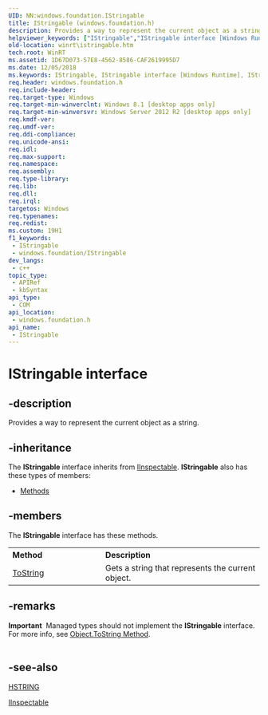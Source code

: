 ```yaml
---
UID: NN:windows.foundation.IStringable
title: IStringable (windows.foundation.h)
description: Provides a way to represent the current object as a string.
helpviewer_keywords: ["IStringable","IStringable interface [Windows Runtime]","IStringable interface [Windows Runtime]","described","windows/IStringable","winrt.istringable"]
old-location: winrt\istringable.htm
tech.root: WinRT
ms.assetid: 1D67D073-57E8-4562-8586-CAF2619995D7
ms.date: 12/05/2018
ms.keywords: IStringable, IStringable interface [Windows Runtime], IStringable interface [Windows Runtime],described, windows/IStringable, winrt.istringable
req.header: windows.foundation.h
req.include-header: 
req.target-type: Windows
req.target-min-winverclnt: Windows 8.1 [desktop apps only]
req.target-min-winversvr: Windows Server 2012 R2 [desktop apps only]
req.kmdf-ver: 
req.umdf-ver: 
req.ddi-compliance: 
req.unicode-ansi: 
req.idl: 
req.max-support: 
req.namespace: 
req.assembly: 
req.type-library: 
req.lib: 
req.dll: 
req.irql: 
targetos: Windows
req.typenames: 
req.redist: 
ms.custom: 19H1
f1_keywords:
 - IStringable
 - windows.foundation/IStringable
dev_langs:
 - c++
topic_type:
 - APIRef
 - kbSyntax
api_type:
 - COM
api_location:
 - windows.foundation.h
api_name:
 - IStringable
---
```


# IStringable interface


## -description

Provides a way to represent the current object as a string.

## -inheritance

The <b xmlns:loc="http://microsoft.com/wdcml/l10n">IStringable</b> interface inherits from <a href="https://docs.microsoft.com/windows/desktop/api/inspectable/nn-inspectable-iinspectable">IInspectable</a>. <b>IStringable</b> also has these types of members:
<ul>
<li><a href="https://docs.microsoft.com/">Methods</a></li>
</ul>

## -members

The <b>IStringable</b> interface has these methods.
<table class="members" id="memberListMethods">
<tr>
<th align="left" width="37%">Method</th>
<th align="left" width="63%">Description</th>
</tr>
<tr data="declared;">
<td align="left" width="37%">
<a href="https://docs.microsoft.com/windows/desktop/api/windows.foundation/nf-windows-foundation-istringable-tostring">ToString</a>
</td>
<td align="left" width="63%">
Gets a string that represents the current object.

</td>
</tr>
</table>

## -remarks

<div class="alert"><b>Important</b>  Managed types should not implement the <b>IStringable</b> interface. For more info, see <a href="https://msdn.microsoft.com/library/system.object.tostring.aspx">Object.ToString Method</a>.</div>
<div> </div>

## -see-also

<a href="https://docs.microsoft.com/windows/desktop/WinRT/hstring">HSTRING</a>



<a href="https://docs.microsoft.com/windows/desktop/api/inspectable/nn-inspectable-iinspectable">IInspectable</a>

